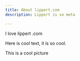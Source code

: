 ```yaml
---
title: About lippert.com
description: Lippert is so meta

---
```

I love lippert .com

Here is cool text, it is so cool.

This is a cool picture